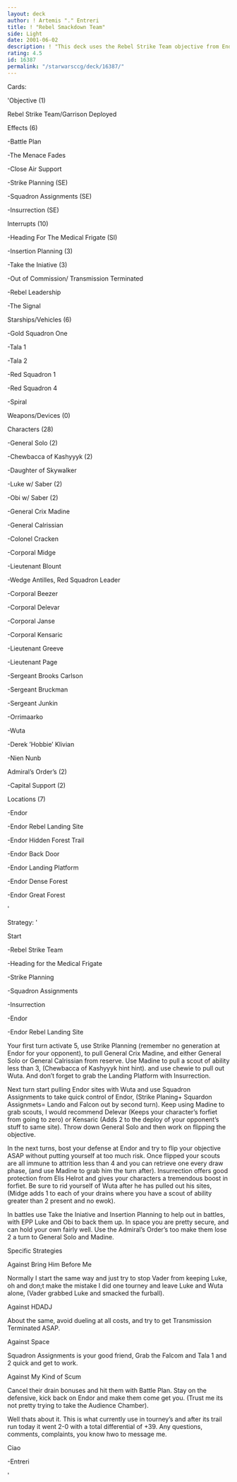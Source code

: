 ```yaml
---
layout: deck
author: ! Artemis "." Entreri
title: ! "Rebel Smackdown Team"
side: Light
date: 2001-06-02
description: ! "This deck uses the Rebel Strike Team objective from Endor, its designed for a quick start and is pretty much your straight up battle and drain deck."
rating: 4.5
id: 16387
permalink: "/starwarsccg/deck/16387/"
---
```

Cards: 

'Objective (1)

Rebel Strike Team/Garrison Deployed


Effects (6)

-Battle Plan

-The Menace Fades

-Close Air Support

-Strike Planning (SE)

-Squadron Assignments (SE)

-Insurrection (SE)


Interrupts (10)

-Heading For The Medical Frigate (SI)

-Insertion Planning (3)

-Take the Iniative (3)

-Out of Commission/ Transmission       Terminated

-Rebel Leadership

-The Signal


Starships/Vehicles (6)

-Gold Squadron One

-Tala 1

-Tala 2

-Red Squadron 1

-Red Squadron 4

-Spiral


Weapons/Devices (0)


Characters (28)

-General Solo (2)

-Chewbacca of Kashyyyk (2)

-Daughter of Skywalker

-Luke w/ Saber (2)

-Obi w/ Saber (2)

-General Crix Madine

-General Calrissian

-Colonel Cracken

-Corporal Midge

-Lieutenant Blount

-Wedge Antilles, Red Squadron Leader

-Corporal Beezer

-Corporal Delevar

-Corporal Janse

-Corporal Kensaric

-Lieutenant Greeve

-Lieutenant Page

-Sergeant Brooks Carlson

-Sergeant Bruckman

-Sergeant Junkin

-Orrimaarko

-Wuta

-Derek ’Hobbie’ Klivian

-Nien Nunb


Admiral’s Order’s (2)

-Capital Support (2)


Locations (7)

-Endor

-Endor Rebel Landing Site

-Endor Hidden Forest Trail

-Endor Back Door

-Endor Landing Platform

-Endor Dense Forest

-Endor Great Forest




'

Strategy: '

Start

-Rebel Strike Team

-Heading for the Medical Frigate

-Strike Planning 

-Squadron Assignments

-Insurrection

-Endor

-Endor Rebel Landing Site


Your first turn activate 5, use Strike Planning (remember no generation at Endor for your opponent), to pull General Crix Madine, and either General Solo or General Calrissian from reserve. Use Madine to pull a scout of ability less than 3, (Chewbacca of Kashyyyk hint hint). and use chewie to pull out Wuta. And don’t forget to grab the Landing Platform with Insurrection.


Next turn start pulling Endor sites with Wuta and use Squadron Assignments to take quick control of Endor, (Strike Planing+ Squardon Assignmets= Lando and Falcon out by second turn). Keep using Madine to grab scouts, I would recommend Delevar (Keeps your character’s forfiet from going to zero) or Kensaric (Adds 2 to the deploy of your opponent’s stuff to same site). Throw down General Solo and then work on flipping the objective.


In the next turns, bost your defense at Endor and try to flip your objective ASAP without putting yourself at too much risk. Once flipped your scouts are all immune to attrition less than 4 and you can retrieve one every draw phase, (and use Madine to grab him the turn after). Insurrection offers good protection from Elis Helrot and gives your characters a tremendous boost in forfiet. Be sure to rid yourself of Wuta after he has pulled out his sites, (Midge adds 1 to each of your drains where you have a scout of ability greater than 2 present and no ewok).


In battles use Take the Iniative and Insertion Planning to help out in battles, with EPP Luke and Obi to back them up. In space you are pretty secure, and can hold your own fairly well. Use the Admiral’s Order’s too make them lose 2 a turn to General Solo and Madine.


Specific Strategies

Against Bring Him Before Me

Normally I start the same way and just try to stop Vader from keeping Luke, oh and don;t make the mistake I did one tourney and leave Luke and Wuta alone, (Vader grabbed Luke and smacked the furball). 


Against HDADJ

About the same, avoid dueling at all costs, and try to get Transmission Terminated ASAP. 


Against Space

Squadron Assignments is your good friend, Grab the Falcom and Tala 1 and 2 quick and get to work.


Against My Kind of Scum

Cancel their drain bonuses and hit them with Battle Plan. Stay on the defensive, kick back on Endor and make them come get you. (Trust me its not pretty trying to take the Audience Chamber).


Well thats about it. This is what  currently use in tourney’s and after its trail run today it went 2-0 with a total differential of +39. Any questions, comments, complaints, you know hwo to message me.


Ciao

-Entreri

'
